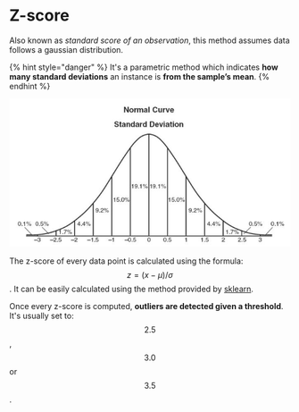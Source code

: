 # Z-score

Also known as _standard score of an observation_, this method assumes data follows a gaussian distribution.

{% hint style="danger" %}
It's a parametric method which indicates **how many standard deviations** an instance is **from the sample’s mean**.
{% endhint %}

![](../../.gitbook/assets/image%20%2832%29.png)

The z-score of every data point is calculated using the formula: $$z = (x-\mu)/\sigma$$. It can be easily calculated using the method provided by [sklearn](https://docs.scipy.org/doc/scipy-0.17.0/reference/generated/scipy.stats.zscore.html).

Once every z-score is computed, **outliers are detected given a threshold**. It's usually set to: $$2.5$$, $$3.0$$ or $$3.5$$.

